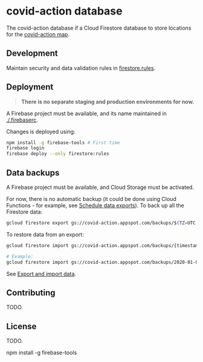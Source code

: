 # covid-action database

The covid-action database if a Cloud Firestore database to store locations for the [covid-action map](../map/).

## Development

Maintain security and data validation rules in [firestore.rules](./firestore.rules).

## Deployment

> **There is no separate staging and production environments for now.**

A Firebase project must be available, and its name maintained in [./.firebaserc](./.firebaserc).

Changes is deployed using:

```bash
npm install -g firebase-tools # First time
firebase login
firebase deploy --only firestore:rules
```

## Data backups

A Firebase project must be available, and Cloud Storage must be activated.

For now, there is no automatic backup (it could be done using Cloud Functions - for example, see [Schedule data exports](https://firebase.google.com/docs/firestore/solutions/schedule-export)). To back up all the Firestore data:

```bash
gcloud firestore export gs://covid-action.appspot.com/backups/$(TZ=UTC date '+%Y-%m-%dT%H:%M:%SZ')
```

To restore data from an export:

```bash
gcloud firestore import gs://covid-action.appspot.com/backups/{timestamp}

# Example:
gcloud firestore import gs://covid-action.appspot.com/backups/2020-01-01T00:00:00Z
```

See [Export and import data](https://firebase.google.com/docs/firestore/manage-data/export-import).

## Contributing

TODO.

## License

TODO.

npm install -g firebase-tools
